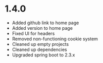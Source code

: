 # 1.4.0
- Added github link to home page
- Added version to home page
- Fixed UI for headers
- Removed non-functioning cookie system
- Cleaned up empty projects
- Cleaned up dependencies
- Upgraded spring boot to 2.3.x